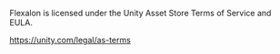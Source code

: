Flexalon is licensed under the Unity Asset Store Terms of Service and EULA.

https://unity.com/legal/as-terms